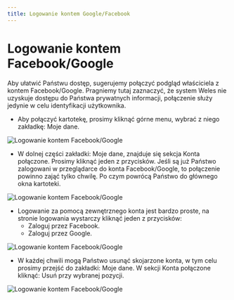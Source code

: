 ```yaml
---
title: Logowanie kontem Google/Facebook
---
```


# Logowanie kontem Facebook/Google

Aby ułatwić Państwu dostęp, sugerujemy połączyć podgląd właściciela z kontem Facebook/Google. Pragniemy tutaj zaznaczyć, że system Weles nie uzyskuje dostępu do Państwa prywatnych informacji, połączenie służy jedynie w celu identyfikacji użytkownika.

- Aby połączyć kartotekę, prosimy kliknąć górne menu, wybrać z niego zakładkę: Moje dane.

![Logowanie kontem Facebook/Google](logowaniefbgoogle1.png)

- W dolnej części zakładki: Moje dane, znajduje się sekcja Konta połączone. Prosimy kliknąć jeden z przycisków. Jeśli są już Państwo zalogowani w przeglądarce do konta Facebook/Google, to połączenie powinno zająć tylko chwilę. Po czym powrócą Państwo do głównego okna kartoteki.

![Logowanie kontem Facebook/Google](logowaniefbgoogle2.png)

- Logowanie za pomocą zewnętrznego konta jest bardzo proste, na stronie logowania wystarczy kliknąć jeden z przycisków:
  - Zaloguj przez Facebook.
  - Zaloguj przez Google.

![Logowanie kontem Facebook/Google](logowaniefbgoogle3.gif)

- W każdej chwili mogą Państwo usunąć skojarzone konta, w tym celu prosimy przejść do zakładki: Moje dane. W sekcji Konta połączone kliknąć: Usuń przy wybranej pozycji.

![Logowanie kontem Facebook/Google](logowaniefbgoogle4.png)